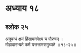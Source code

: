 # अध्याय १८

## श्लोक २५

अनुबन्धं क्षयं हिंसामनपेक्ष्य च पौरुषम् ।<br>मोहादारभ्यते कर्म यत्तत्तामसमुच्यते ॥ १८-२५॥<br><br>

